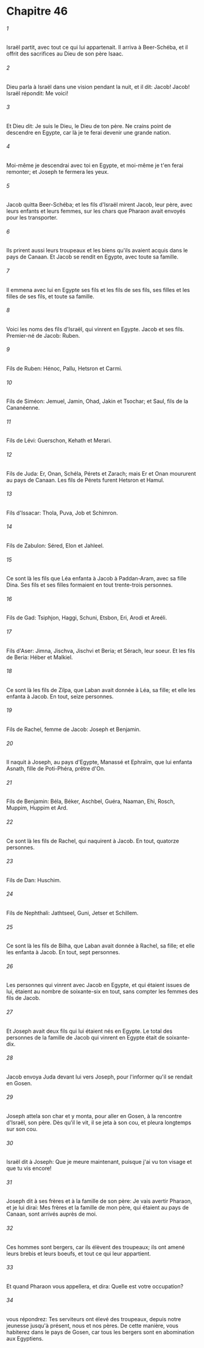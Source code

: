 # Chapitre 46

###### 1
Israël partit, avec tout ce qui lui appartenait. Il arriva à Beer-Schéba, et il offrit des sacrifices au Dieu de son père Isaac.
###### 2
Dieu parla à Israël dans une vision pendant la nuit, et il dit: Jacob! Jacob! Israël répondit: Me voici!
###### 3
Et Dieu dit: Je suis le Dieu, le Dieu de ton père. Ne crains point de descendre en Egypte, car là je te ferai devenir une grande nation.
###### 4
Moi-même je descendrai avec toi en Egypte, et moi-même je t'en ferai remonter; et Joseph te fermera les yeux.
###### 5
Jacob quitta Beer-Schéba; et les fils d'Israël mirent Jacob, leur père, avec leurs enfants et leurs femmes, sur les chars que Pharaon avait envoyés pour les transporter.
###### 6
Ils prirent aussi leurs troupeaux et les biens qu'ils avaient acquis dans le pays de Canaan. Et Jacob se rendit en Egypte, avec toute sa famille.
###### 7
Il emmena avec lui en Egypte ses fils et les fils de ses fils, ses filles et les filles de ses fils, et toute sa famille.
###### 8
Voici les noms des fils d'Israël, qui vinrent en Egypte. Jacob et ses fils. Premier-né de Jacob: Ruben.
###### 9
Fils de Ruben: Hénoc, Pallu, Hetsron et Carmi.
###### 10
Fils de Siméon: Jemuel, Jamin, Ohad, Jakin et Tsochar; et Saul, fils de la Cananéenne.
###### 11
Fils de Lévi: Guerschon, Kehath et Merari.
###### 12
Fils de Juda: Er, Onan, Schéla, Pérets et Zarach; mais Er et Onan moururent au pays de Canaan. Les fils de Pérets furent Hetsron et Hamul.
###### 13
Fils d'Issacar: Thola, Puva, Job et Schimron.
###### 14
Fils de Zabulon: Séred, Elon et Jahleel.
###### 15
Ce sont là les fils que Léa enfanta à Jacob à Paddan-Aram, avec sa fille Dina. Ses fils et ses filles formaient en tout trente-trois personnes.
###### 16
Fils de Gad: Tsiphjon, Haggi, Schuni, Etsbon, Eri, Arodi et Areéli.
###### 17
Fils d'Aser: Jimna, Jischva, Jischvi et Beria; et Sérach, leur soeur. Et les fils de Beria: Héber et Malkiel.
###### 18
Ce sont là les fils de Zilpa, que Laban avait donnée à Léa, sa fille; et elle les enfanta à Jacob. En tout, seize personnes.
###### 19
Fils de Rachel, femme de Jacob: Joseph et Benjamin.
###### 20
Il naquit à Joseph, au pays d'Egypte, Manassé et Ephraïm, que lui enfanta Asnath, fille de Poti-Phéra, prêtre d'On.
###### 21
Fils de Benjamin: Béla, Béker, Aschbel, Guéra, Naaman, Ehi, Rosch, Muppim, Huppim et Ard.
###### 22
Ce sont là les fils de Rachel, qui naquirent à Jacob. En tout, quatorze personnes.
###### 23
Fils de Dan: Huschim.
###### 24
Fils de Nephthali: Jathtseel, Guni, Jetser et Schillem.
###### 25
Ce sont là les fils de Bilha, que Laban avait donnée à Rachel, sa fille; et elle les enfanta à Jacob. En tout, sept personnes.
###### 26
Les personnes qui vinrent avec Jacob en Egypte, et qui étaient issues de lui, étaient au nombre de soixante-six en tout, sans compter les femmes des fils de Jacob.
###### 27
Et Joseph avait deux fils qui lui étaient nés en Egypte. Le total des personnes de la famille de Jacob qui vinrent en Egypte était de soixante-dix.
###### 28
Jacob envoya Juda devant lui vers Joseph, pour l'informer qu'il se rendait en Gosen.
###### 29
Joseph attela son char et y monta, pour aller en Gosen, à la rencontre d'Israël, son père. Dès qu'il le vit, il se jeta à son cou, et pleura longtemps sur son cou.
###### 30
Israël dit à Joseph: Que je meure maintenant, puisque j'ai vu ton visage et que tu vis encore!
###### 31
Joseph dit à ses frères et à la famille de son père: Je vais avertir Pharaon, et je lui dirai: Mes frères et la famille de mon père, qui étaient au pays de Canaan, sont arrivés auprès de moi.
###### 32
Ces hommes sont bergers, car ils élèvent des troupeaux; ils ont amené leurs brebis et leurs boeufs, et tout ce qui leur appartient.
###### 33
Et quand Pharaon vous appellera, et dira: Quelle est votre occupation?
###### 34
vous répondrez: Tes serviteurs ont élevé des troupeaux, depuis notre jeunesse jusqu'à présent, nous et nos pères. De cette manière, vous habiterez dans le pays de Gosen, car tous les bergers sont en abomination aux Egyptiens.
